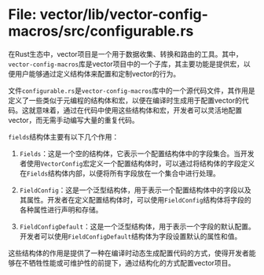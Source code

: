 # File: vector/lib/vector-config-macros/src/configurable.rs

在Rust生态中，vector项目是一个用于数据收集、转换和路由的工具。其中，`vector-config-macros`库是vector项目中的一个子库，其主要功能是提供宏，以便用户能够通过定义结构体来配置和定制vector的行为。

文件`configurable.rs`是`vector-config-macros`库中的一个源代码文件，其作用是定义了一些类似于元编程的结构体和宏，以便在编译时生成用于配置vector的代码。这就意味着，通过在代码中使用这些结构体和宏，开发者可以灵活地配置vector，而无需手动编写大量的重复代码。

`fields`结构体主要有以下几个作用：

1. `Fields`：这是一个空的结构体，它表示一个配置结构体中的字段集合。当开发者使用`VectorConfig`宏定义一个配置结构体时，可以通过将结构体的字段定义在`Fields`结构体内部，以便将所有字段放在一个集合中进行处理。

2. `FieldConfig`：这是一个泛型结构体，用于表示一个配置结构体中的字段以及其属性。开发者在定义配置结构体时，可以使用`FieldConfig`结构体将字段的各种属性进行声明和存储。

3. `FieldConfigDefault`：这是一个泛型结构体，用于表示一个字段的默认配置。开发者可以使用`FieldConfigDefault`结构体为字段设置默认的属性和值。

这些结构体的作用是提供了一种在编译时动态生成配置代码的方式，使得开发者能够在不牺牲性能或可维护性的前提下，通过结构化的方式配置vector项目。

